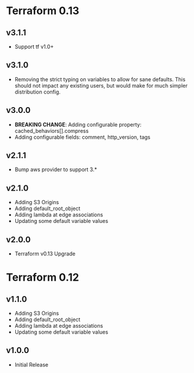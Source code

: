 # Terraform 0.13

## v3.1.1

- Support tf v1.0+


## v3.1.0

- Removing the strict typing on variables to allow for sane defaults.
  This should not impact any existing users, but would make for much simpler
  distribution config.

## v3.0.0

- **BREAKING CHANGE**: Adding configurable property: cached_behaviors[].compress
- Adding configurable fields: comment, http_version, tags

## v2.1.1

- Bump aws provider to support 3.*

## v2.1.0

- Adding S3 Origins
- Adding default_root_object
- Adding lambda at edge associations
- Updating some default variable values

## v2.0.0

- Terraform v0.13 Upgrade

# Terraform 0.12

## v1.1.0

- Adding S3 Origins
- Adding default_root_object
- Adding lambda at edge associations
- Updating some default variable values

## v1.0.0

- Initial Release
